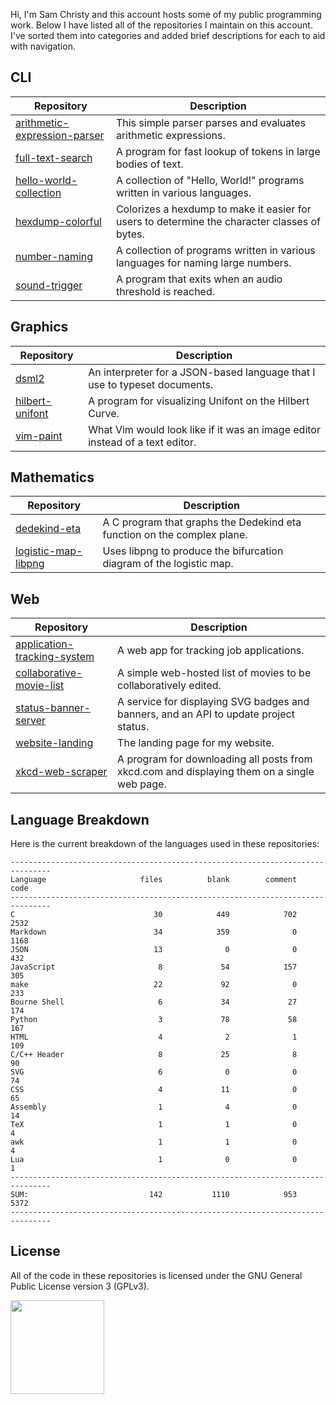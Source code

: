 Hi, I'm Sam Christy and this account hosts some of my public programming work.
Below I have listed all of the repositories I maintain on this account. I've
sorted them into categories and added brief descriptions for each to aid with
navigation.

## CLI
|Repository                                                                                    |Description                                                                                 |
|----------------------------------------------------------------------------------------------|--------------------------------------------------------------------------------------------|
|[arithmetic-expression-parser](https://github.com/samchristywork/arithmetic-expression-parser)|This simple parser parses and evaluates arithmetic expressions.                             |
|[full-text-search](https://github.com/samchristywork/full-text-search)                        |A program for fast lookup of tokens in large bodies of text.                                |
|[hello-world-collection](https://github.com/samchristywork/hello-world-collection)            |A collection of "Hello, World!" programs written in various languages.                      |
|[hexdump-colorful](https://github.com/samchristywork/hexdump-colorful)                        |Colorizes a hexdump to make it easier for users to determine the character classes of bytes.|
|[number-naming](https://github.com/samchristywork/number-naming)                              |A collection of programs written in various languages for naming large numbers.             |
|[sound-trigger](https://github.com/samchristywork/sound-trigger)                              |A program that exits when an audio threshold is reached.                                    |

## Graphics
|Repository                                                                                    |Description                                                                                 |
|----------------------------------------------------------------------------------------------|--------------------------------------------------------------------------------------------|
|[dsml2](https://github.com/samchristywork/dsml2)                                              |An interpreter for a JSON-based language that I use to typeset documents.                   |
|[hilbert-unifont](https://github.com/samchristywork/hilbert-unifont)                          |A program for visualizing Unifont on the Hilbert Curve.                                     |
|[vim-paint](https://github.com/samchristywork/vim-paint)                                      |What Vim would look like if it was an image editor instead of a text editor.                |

## Mathematics
|Repository                                                                                    |Description                                                                                 |
|----------------------------------------------------------------------------------------------|--------------------------------------------------------------------------------------------|
|[dedekind-eta](https://github.com/samchristywork/dedekind-eta)                                |A C program that graphs the Dedekind eta function on the complex plane.                     |
|[logistic-map-libpng](https://github.com/samchristywork/logistic-map-libpng)                  |Uses libpng to produce the bifurcation diagram of the logistic map.                         |

## Web
|Repository                                                                                    |Description                                                                                 |
|----------------------------------------------------------------------------------------------|--------------------------------------------------------------------------------------------|
|[application-tracking-system](https://github.com/samchristywork/application-tracking-system)  |A web app for tracking job applications.                                                    |
|[collaborative-movie-list](https://github.com/samchristywork/collaborative-movie-list)        |A simple web-hosted list of movies to be collaboratively edited.                            |
|[status-banner-server](https://github.com/samchristywork/status-banner-server)                |A service for displaying SVG badges and banners, and an API to update project status.       |
|[website-landing](https://github.com/samchristywork/website-landing)                          |The landing page for my website.                                                            |
|[xkcd-web-scraper](https://github.com/samchristywork/xkcd-web-scraper)                        |A program for downloading all posts from xkcd.com and displaying them on a single web page. |

## Language Breakdown

<p>
Here is the current breakdown of the languages used in these repositories:
</p>

```
-------------------------------------------------------------------------------
Language                     files          blank        comment           code
-------------------------------------------------------------------------------
C                               30            449            702           2532
Markdown                        34            359              0           1168
JSON                            13              0              0            432
JavaScript                       8             54            157            305
make                            22             92              0            233
Bourne Shell                     6             34             27            174
Python                           3             78             58            167
HTML                             4              2              1            109
C/C++ Header                     8             25              8             90
SVG                              6              0              0             74
CSS                              4             11              0             65
Assembly                         1              4              0             14
TeX                              1              1              0              4
awk                              1              1              0              4
Lua                              1              0              0              1
-------------------------------------------------------------------------------
SUM:                           142           1110            953           5372
-------------------------------------------------------------------------------
```

## License

All of the code in these repositories is licensed under the GNU General Public
License version 3 (GPLv3).

[<img src="https://s-christy.com/status-banner-service/GPLv3_Logo.svg" width="150" />](https://www.gnu.org/licenses/gpl-3.0.en.html)
